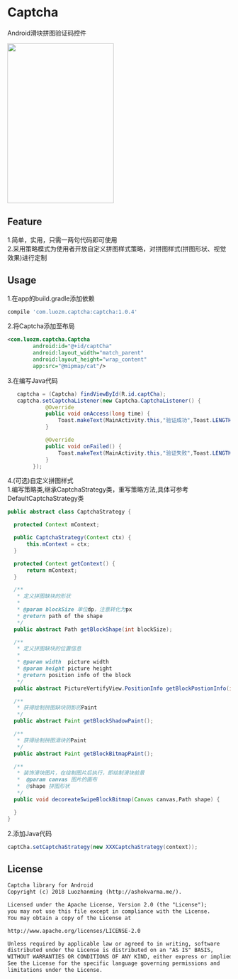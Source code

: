 # Captcha
Android滑块拼图验证码控件

<img src="https://github.com/luozhanming/Captcha/blob/master/GIF_20180120_215046.gif" width="240" height="360" />

## Feature
1.简单，实用，只需一两句代码即可使用<br>
2.采用策略模式为使用者开放自定义拼图样式策略，对拼图样式(拼图形状、视觉效果)进行定制<br>

## Usage
1.在app的build.gradle添加依赖
```Groovy
compile 'com.luozm.captcha:captcha:1.0.4'
```
2.将Captcha添加至布局
```xml
<com.luozm.captcha.Captcha
        android:id="@+id/captCha"
        android:layout_width="match_parent"
        android:layout_height="wrap_content"
        app:src="@mipmap/cat"/>
```
3.在编写Java代码

```Java
   captcha = (Captcha) findViewById(R.id.captCha);
   captcha.setCaptchaListener(new Captcha.CaptchaListener() {
            @Override
            public void onAccess(long time) {
                Toast.makeText(MainActivity.this,"验证成功",Toast.LENGTH_SHORT).show();
            }

            @Override
            public void onFailed() {
                Toast.makeText(MainActivity.this,"验证失败",Toast.LENGTH_SHORT).show();
            }
        });
```
4.(可选)自定义拼图样式<br>
  1.编写策略类,继承CaptchaStrategy类，重写策略方法,具体可参考DefaultCaptchaStrategy类
  ```Java
  public abstract class CaptchaStrategy {

    protected Context mContext;

    public CaptchaStrategy(Context ctx) {
        this.mContext = ctx;
    }

    protected Context getContext() {
        return mContext;
    }

    /**
     * 定义拼图缺块的形状
     *
     * @param blockSize 单位dp，注意转化为px
     * @return path of the shape
     */
    public abstract Path getBlockShape(int blockSize);

    /**
     * 定义拼图缺块的位置信息
     *
     * @param width  picture width
     * @param height picture height
     * @return position info of the block
     */
    public abstract PictureVertifyView.PositionInfo getBlockPostionInfo(int width, int height);

    /**
     * 获得绘制拼图缺块阴影的Paint
     */
    public abstract Paint getBlockShadowPaint();

    /**
     * 获得绘制拼图滑块的Paint
     */
    public abstract Paint getBlockBitmapPaint();

    /**
     * 装饰滑块图片，在绘制图片后执行，即绘制滑块前景
     *  @param canvas 图片的画布
     *  @shape 拼图形状
     */
    public void decoreateSwipeBlockBitmap(Canvas canvas,Path shape) {

    }
}
  ```
  2.添加Java代码
```Java
captCha.setCaptchaStrategy(new XXXCaptchaStrategy(context));
```

## License
```xml
Captcha library for Android
Copyright (c) 2018 Luozhanming (http://ashokvarma.me/).

Licensed under the Apache License, Version 2.0 (the "License");
you may not use this file except in compliance with the License.
You may obtain a copy of the License at

http://www.apache.org/licenses/LICENSE-2.0

Unless required by applicable law or agreed to in writing, software
distributed under the License is distributed on an "AS IS" BASIS,
WITHOUT WARRANTIES OR CONDITIONS OF ANY KIND, either express or implied.
See the License for the specific language governing permissions and
limitations under the License.
```
